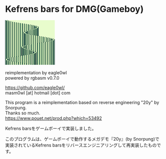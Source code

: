 # Kefrens bars for DMG(Gameboy)

![screenshot](kefrens_bars.gif)

reimplementation by eagle0wl  
powered by rgbasm v0.7.0

https://github.com/eagle0wl/  
masm0wl [at] hotmail [dot] com  

This program is a reimplementation based on reverse engineering "20y" by Snorpung.  
Thanks so much.  
https://www.pouet.net/prod.php?which=53492


Kefrens barsをゲームボーイで実装しました。

このプログラムは、ゲームボーイで動作するメガデモ『20y』(by Snorpung)で実装されているKefrens barsをリバースエンジニアリングして再実装したものです。

